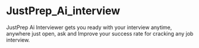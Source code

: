 # JustPrep_Ai_interview
JustPrep Ai Interviewer gets you ready with your interview anytime, anywhere just open, ask and Improve your success rate for cracking any job interview.
